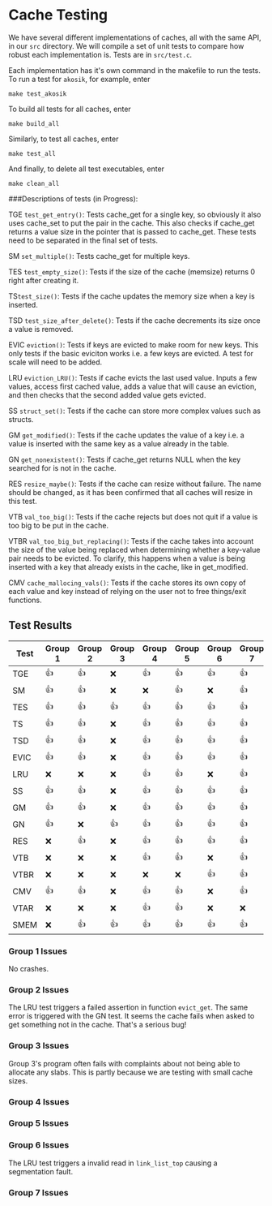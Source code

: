# Cache Testing

We have several different implementations of caches, all with the same API, in
our `src` directory. We will compile a set of unit tests to compare how robust
each implementation is. Tests are in `src/test.c`.

Each implementation has it's own command in the makefile to run the tests. To
run a test for `akosik`, for example, enter

```
make test_akosik
```

To build all tests for all caches, enter

```
make build_all
```

Similarly, to test all caches, enter

```
make test_all
```

And finally, to delete all test executables, enter

```
make clean_all
```
###Descriptions of tests (in Progress):

TGE ```test_get_entry()```:
Tests cache\_get for a single key, so obviously it also uses cache\_set to put the pair in the cache. This also checks if cache\_get returns a value size in the pointer that is passed to cache\_get. These tests need to be separated in the final set of tests.
  
SM ```set_multiple()```:
Tests cache_get for multiple keys.

TES ```test_empty_size()```:
Tests if the size of the cache (memsize) returns 0 right after creating it.

TS```test_size()```:
Tests if the cache updates the memory size when a key is inserted.

TSD ```test_size_after_delete()```:
Tests if the cache decrements its size once a value is removed.

EVIC ```eviction()```:
Tests if keys are evicted to make room for new keys. This only tests if the basic eviciton works i.e. a few keys are evicted. A test for scale will need to be added.

LRU ```eviction_LRU()```:
Tests if cache evicts the last used value. Inputs a few values, access first cached value, adds a value that will cause an eviction, and then checks that the second added value gets evicted.

SS ```struct_set()```:
Tests if the cache can store more complex values such as structs.

GM ```get_modified()```:
Tests if the cache updates the value of a key i.e. a value is inserted with the same key as a value already in the table.

GN ```get_nonexistent()```:
Tests if cache\_get returns NULL when the key searched for is not in the cache.

RES ```resize_maybe()```:
Tests if the cache can resize without failure.  The name should be changed, as it has been confirmed that all caches will resize in this test.

VTB ```val_too_big()```:
Tests if the cache rejects but does not quit if a value is too big to be put in the cache.

VTBR ```val_too_big_but_replacing()```:
Tests if the cache takes into account the size of the value being replaced when determining whether a key-value pair needs to be evicted. To clarify, this happens when a value is being inserted with a key that already exists in the cache, like in get\_modified.

CMV ```cache_mallocing_vals()```:
Tests if the cache stores its own copy of each value and key instead of relying on the user not to free things/exit functions.


## Test Results

Test | Group 1 | Group 2 | Group 3 | Group 4 | Group 5 | Group 6 | Group 7 |
-----|---------|---------|---------|---------|---------|---------|---------|
TGE  |  :+1:   |  :+1:   |   :x:   |   :+1:  |  :+1:   |   :+1:  |  :+1:   |
SM   |  :+1:   |  :+1:   |   :x:   |   :x:   |  :+1:   |   :x:   |  :+1:   |
TES  |  :+1:   |  :+1:   |   :+1:  |   :+1:  |  :+1:   |   :+1:  |  :+1:   |
TS   |  :+1:   |  :+1:   |   :x:   |   :+1:  |  :+1:   |   :+1:  |  :+1:   |
TSD  |  :+1:   |  :+1:   |   :x:   |   :+1:  |  :+1:   |   :+1:  |  :+1:   |
EVIC |  :+1:   |  :+1:   |   :x:   |   :+1:  |  :+1:   |   :+1:  |  :+1:   |
LRU  |  :x:    |  :x:    |   :x:   |   :+1:  |  :+1:   |   :x:   |  :+1:   |
SS   |  :+1:   |  :+1:   |   :x:   |   :+1:  |  :+1:   |   :+1:  |  :+1:   |
GM   |  :+1:   |  :+1:   |   :x:   |   :+1:  |  :+1:   |   :+1:  |  :+1:   |
GN   |  :+1:   |  :x:    |   :+1:  |   :+1:  |  :+1:   |   :+1:  |  :+1:   |
RES  |  :x:    |  :+1:   |   :x:   |   :+1:  |  :+1:   |   :+1:  |  :+1:   |
VTB  |  :x:    |  :x:    |   :x:   |   :+1:  |  :+1:   |   :x:   |  :+1:   |
VTBR |  :x:    |  :x:    |   :x:   |   :x:   |  :x:    |   :+1:  |  :+1:   |
CMV  |  :+1:   |  :+1:   |   :x:   |   :+1:  |  :+1:   |   :x:   |  :+1:   |
VTAR |  :x:    |  :x:    |   :x:   |   :+1:  |  :+1:   |   :x:   |  :x:    |
SMEM |  :x:    |  :+1:   |   :+1:  |   :+1:  |  :+1:   |   :+1:  |  :+1:   |

### Group 1 Issues

No crashes.

### Group 2 Issues

The LRU test triggers a failed assertion in function `evict_get`. The same error is triggered with the GN test. It seems the cache fails when asked to get something not in the cache. That's a serious bug!

### Group 3 Issues
Group 3's program often fails with complaints about not being able to allocate any slabs. This is partly because we are testing with small cache sizes.

### Group 4 Issues

### Group 5 Issues

### Group 6 Issues
The LRU test triggers a invalid read in `link_list_top` causing a segmentation fault.

### Group 7 Issues
